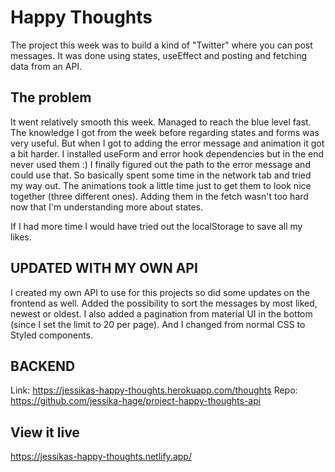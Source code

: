 # Happy Thoughts

The project this week was to build a kind of "Twitter" where you can post messages. It was done using states, useEffect and posting and fetching data from an API.

## The problem

It went relatively smooth this week. Managed to reach the blue level fast. The knowledge I got from the week before regarding states and forms was very useful. 
But when I got to adding the error message and animation it got a bit harder. I installed useForm and error hook dependencies but in the end never used them :) I finally figured out the path to the error message and could use that. So basically spent some time in the network tab and tried my way out. The animations took a little time just to get them to look nice together (three different ones). Adding them in the fetch wasn't too hard now that I'm understanding more about states.

If I had more time I would have tried out the localStorage to save all my likes. 

## UPDATED WITH MY OWN API

I created my own API to use for this projects so did some updates on the frontend as well. Added the possibility to sort the messages by most liked, newest or oldest. I also added a pagination from material UI in the bottom (since I set the limit to 20 per page).
And I changed from normal CSS to Styled components. 

## BACKEND

Link: https://jessikas-happy-thoughts.herokuapp.com/thoughts
Repo: https://github.com/jessika-hage/project-happy-thoughts-api

## View it live

https://jessikas-happy-thoughts.netlify.app/
